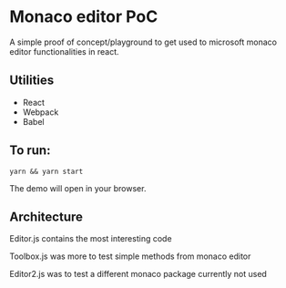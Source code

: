 # Monaco editor PoC
A simple proof of concept/playground to get used to microsoft monaco editor functionalities in react.

## Utilities
-	React
-	Webpack
-	Babel

## To run:
```
yarn && yarn start
```

The demo will open in your browser. 

## Architecture
Editor.js contains the most interesting code

Toolbox.js was more to test simple methods from monaco editor

Editor2.js was to test a different monaco package currently not used


